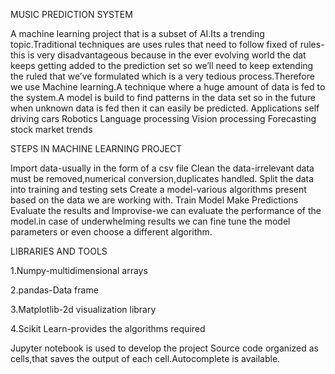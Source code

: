 MUSIC PREDICTION SYSTEM

A machine learning project that is a subset of AI.Its a trending topic.Traditional techniques are uses rules that need to follow fixed of rules-this is very disadvantageous because in the ever evolving world the dat keeps getting added to the prediction set so we’ll need to keep extending the ruled that we’ve formulated which is a very tedious process.Therefore we use Machine learning.A technique where a huge amount of data is fed to the system.A model is build to find patterns in the data set so in the future when unknown data is fed then it can easily be predicted.
Applications
self driving cars
Robotics
Language processing
Vision processing
Forecasting stock market trends

STEPS IN MACHINE LEARNING PROJECT

Import data-usually in the form of a csv file
Clean the data-irrelevant data must be removed,numerical conversion,duplicates handled.
Split the data into training and testing sets
Create a model-various algorithms present based on the data we are working with.
Train Model
Make Predictions
Evaluate the results and Improvise-we can evaluate the performance of the model.in case of underwhelming results we can fine tune the model parameters or even choose a different algorithm.

LIBRARIES AND TOOLS

1.Numpy-multidimensional arrays

2.pandas-Data frame 

3.Matplotlib-2d visualization library

4.Scikit Learn-provides the algorithms required


Jupyter notebook is used to develop the project
Source code organized as cells,that saves the output of each cell.Autocomplete is available.


